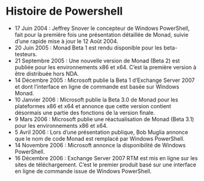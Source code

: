# Histoire de Powershell 

- 17 Juin 2004 :  Jeffrey Snover le concepteur de Windows PowerShell, fait pour la première fois une présentation détaillée de Monad, suivie d’une rapide mise à jour le 12 Août 2004.
- 20 Juin 2005 : Monad Beta 1 est rendu disponible pour les beta-testeurs. 
- 21 Septembre 2005 : Une nouvelle version de Monad (Beta 2) est publiée pour les environnements x86 et x64. C’est la première version à être distribuée hors NDA. 
- 14 Décembre 2005 : Microsoft publie la Beta 1 d’Exchange Server 2007 et dont l’interface en ligne de commande est basée sur Windows Monad.
- 10 Janvier 2006 : Microsoft publie la Beta 3.0 de Monad pour les plateformes x86 et x64 et annonce que cette version contient désormais une partie des fonctions de la version finale.
- 9 Mars 2006 : Microsoft publie une réactualisation de Monad (Beta 3.1) pour les environnements x86 et x64. 
- 5 Avril 2006 : Lors d’une présentation publique, Bob Muglia annonce que le nom de code Monad est remplacé par Windows PowerShell.
- 14 Novembre 2006 : Microsoft annonce la disponibilité de Windows PowerShell.
- 16 Décembre 2006 : Exchange Server 2007 RTM est mis en ligne sur les sites de téléchargement. C’est le premier produit basé sur une interface en ligne de commande issue de Windows PowerShell.